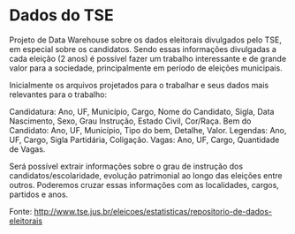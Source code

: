 # Dados do TSE

Projeto de Data Warehouse sobre os dados eleitorais divulgados pelo TSE, em especial sobre os candidatos. Sendo essas informações divulgadas a cada eleição (2 anos) é possível fazer um trabalho interessante e de grande valor para a sociedade, principalmente em período de eleições municipais. 

Inicialmente os arquivos projetados para o trabalhar e seus dados mais relevantes para o trabalho: 

Candidatura: 
     Ano, UF, Município, Cargo, Nome do Candidato, Sigla, Data Nascimento, Sexo, Grau Instrução, Estado Civil, Cor/Raça. 
Bem do Candidato: 
     Ano, UF, Município, Tipo do bem, Detalhe, Valor.
Legendas: 
     Ano, UF, Cargo, Sigla Partidária, Coligação.
Vagas: 
     Ano, UF, Cargo, Quantidade de Vagas.


Será possível extrair informações sobre o grau de instrução dos candidatos/escolaridade, evolução patrimonial ao longo das eleições entre outros. Poderemos cruzar essas informações com as localidades, cargos, partidos e anos.

Fonte: http://www.tse.jus.br/eleicoes/estatisticas/repositorio-de-dados-eleitorais
